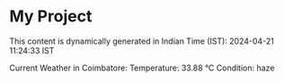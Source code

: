 # My Project

This content is dynamically generated in Indian Time (IST): 2024-04-21 11:24:33 IST


Current Weather in Coimbatore:
Temperature: 33.88 °C
Condition: haze
